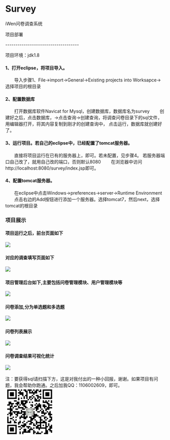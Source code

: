 # Survey
iWen问卷调查系统  

项目部署   

------------------------------------    

项目环境：jdk1.8 
#### 1、打开eclipse，将项目导入。  

　　导入步骤1、File->import->General->Existing projects into Worksapce->选择项目的根目录  

#### 2、配置数据库  

　　打开数据库软件Navicat for Mysql，创建数据库，数据库名为survey
　　创建好之后，点击数据库，->点击查询->创建查询，将调查问卷目录下的sql文件，用编辑器打开，将其内容复制到刚才的创建查询中，
点击运行，数据库就创建好了。  

#### 3、运行项目。若自己的eclipse中，已经配置了tomcat服务器。  

　　直接将项目运行在已有的服务器上，即可。若未配置，见步骤4。
若服务器端口自己改了，就用自己改的端口，否则默认8080
　　在浏览器中访问http://localhost:8080/survey/index.jsp即可。  

#### 4、配置tomcat服务器。  

　　在eclipse中点击Windows->preferences->server->Runtime Environment
　　点击右边的Add按钮进行添加一个服务器。选择tomcat7，然后next，选择tomcat的根目录

### 项目展示 
#### 项目运行之后，前台页面如下  
![](images/frontweb.jpg)
#### 对应的调查填写页面如下
![](images/survey.jpg)

#### 项目管理后台如下,主要包括问卷管理模块、用户管理模块等
![](images/backendweb.jpg)
#### 问卷添加,分为单选题和多选题
![](images/itemedit.jpg)
#### 问卷列表展示
![](images/surveylist.jpg)
#### 问卷调查结果可视化统计
![](images/itemcount.jpg)

注：要获得sql请扫描下方，这是对我付出的一种小回报，谢谢。如果项目有问题，我会帮助你跑通。之后加我QQ：1106002609，即可。  
<img src="images/1.png" width="150" height="150" alt="pay check"/>

